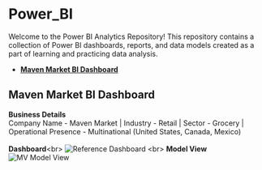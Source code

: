 # Power_BI
Welcome to the Power BI Analytics Repository! This repository contains a collection of Power BI dashboards, reports, and data models created as a part of learning and practicing data analysis.

- **[Maven Market BI Dashboard](https://github.com/iamrgyan/Power_BI/blob/main/Maven%20Market%20Dashboard.pbix)**




## Maven Market BI Dashboard
**Business Details**<br/>
Company Name - Maven Market | Industry - Retail | Sector - Grocery | Operational Presence - Multinational (United States, Canada, Mexico)<br/>
<br/>
**Dashboard**<br\>
![Reference Dashboard](https://github.com/user-attachments/assets/40beed98-d969-4f3e-ac07-c68c1fab324b)
<br\>
**Model View**<br/>
![MV Model View](https://github.com/user-attachments/assets/3a93a382-404e-4806-ba33-3088f1e37419)



